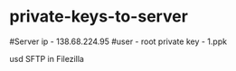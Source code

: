 # private-keys-to-server

#Server ip - 138.68.224.95
#user - root
private key - 1.ppk

usd SFTP in Filezilla
